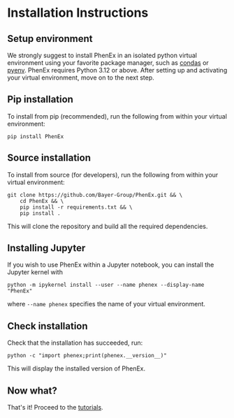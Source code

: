 # Installation Instructions

## Setup environment

We strongly suggest to install PhenEx in an isolated python virtual environment using your favorite package
manager, such as [condas](https://conda.io/projects/conda/en/latest/user-guide/install/index.html) or
[pyenv](https://github.com/pyenv/pyenv). PhenEx requires Python 3.12 or above. After setting up and activating
your virtual environment, move on to the next step.

## Pip installation

To install from pip (recommended), run the following from within your virtual environment:

```
pip install PhenEx
```

## Source installation

To install from source (for developers), run the following from within your virtual environment:

```
git clone https://github.com/Bayer-Group/PhenEx.git && \
    cd PhenEx && \
    pip install -r requirements.txt && \
    pip install .
```

This will clone the repository and build all the required dependencies.

## Installing Jupyter

If you wish to use PhenEx within a Jupyter notebook, you can install the Jupyter kernel with

```
python -m ipykernel install --user --name phenex --display-name "PhenEx"
```

where `--name phenex` specifies the name of your virtual environment.

## Check installation

Check that the installation has succeeded, run:

```
python -c "import phenex;print(phenex.__version__)"
```

This will display the installed version of PhenEx.

## Now what?

That's it! Proceed to the [tutorials](tutorials.md).
